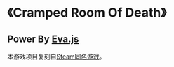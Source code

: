 # 《Cramped Room Of Death》

## Power By [Eva.js](https://github.com/eva-engine/eva.js)
本游戏项目复刻自[Steam同名游戏](https://store.steampowered.com/app/1389200/Cramped_Room_of_Death/)。
